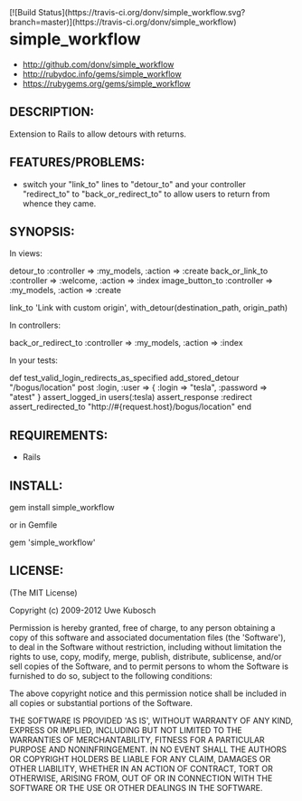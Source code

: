 <div style="float: right">
[![Build Status](https://travis-ci.org/donv/simple_workflow.svg?branch=master)](https://travis-ci.org/donv/simple_workflow)
</div>

simple_workflow
===============

* http://github.com/donv/simple_workflow
* http://rubydoc.info/gems/simple_workflow
* https://rubygems.org/gems/simple_workflow

## DESCRIPTION:

Extension to Rails to allow detours with returns.

## FEATURES/PROBLEMS:

* switch your "link_to" lines to "detour_to" and your controller "redirect_to" to "back_or_redirect_to" to allow users
  to return from whence they came.

## SYNOPSIS:

In views:

  detour_to :controller => :my_models, :action => :create
  back_or_link_to :controller => :welcome, :action => :index
  image_button_to :controller => :my_models, :action => :create

  link_to 'Link with custom origin', with_detour(destination_path, origin_path)

In controllers:

  back_or_redirect_to :controller => :my_models, :action => :index

In your tests:

  def test_valid_login_redirects_as_specified
      add_stored_detour "/bogus/location"
      post :login, :user => { :login => "tesla", :password => "atest" }
      assert_logged_in users(:tesla)
      assert_response :redirect
      assert_redirected_to "http://#{request.host}/bogus/location"
    end

## REQUIREMENTS:

* Rails

## INSTALL:

  gem install simple_workflow

or in Gemfile

  gem 'simple_workflow'

## LICENSE:

(The MIT License)

Copyright (c) 2009-2012 Uwe Kubosch

Permission is hereby granted, free of charge, to any person obtaining
a copy of this software and associated documentation files (the
'Software'), to deal in the Software without restriction, including
without limitation the rights to use, copy, modify, merge, publish,
distribute, sublicense, and/or sell copies of the Software, and to
permit persons to whom the Software is furnished to do so, subject to
the following conditions:

The above copyright notice and this permission notice shall be
included in all copies or substantial portions of the Software.

THE SOFTWARE IS PROVIDED 'AS IS', WITHOUT WARRANTY OF ANY KIND,
EXPRESS OR IMPLIED, INCLUDING BUT NOT LIMITED TO THE WARRANTIES OF
MERCHANTABILITY, FITNESS FOR A PARTICULAR PURPOSE AND NONINFRINGEMENT.
IN NO EVENT SHALL THE AUTHORS OR COPYRIGHT HOLDERS BE LIABLE FOR ANY
CLAIM, DAMAGES OR OTHER LIABILITY, WHETHER IN AN ACTION OF CONTRACT,
TORT OR OTHERWISE, ARISING FROM, OUT OF OR IN CONNECTION WITH THE
SOFTWARE OR THE USE OR OTHER DEALINGS IN THE SOFTWARE.
